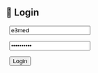 
<html lang="en">

<head>

  <meta charset="UTF-8">

  <title>Business Tracker (Firebase)</title>

  <style>

    body { font-family: Arial, sans-serif; margin: 20px; }

    input { margin: 5px; padding: 8px; width: 250px; }

    button { padding: 8px 14px; margin: 5px; cursor: pointer; }

    table { border-collapse: collapse; margin-top: 20px; width: 100%; }

    th, td { border: 1px solid #ddd; padding: 8px; text-align: center; }

    #loadingStatus { color: #666; font-style: italic; }

  </style>

</head>

<body>



<!-- Login Section -->

<div id="loginSection">

  <h2>🔐 Login</h2>

  <input type="text" id="username" placeholder="Username" value="e3med"><br>

  <input type="password" id="password" placeholder="Password" value="e3med2025+"><br>

  <button onclick="checkLogin()">Login</button>

  <p id="loginMessage" style="color:red;"></p>

</div>



<!-- Main App -->

<div id="appSection" style="display:none;">

  <h2>📊 Business Tracker</h2>

  <form id="entryForm">

    <input placeholder="Amount Transferred" id="transfer"><br>

    <input placeholder="Paid by (Transfer)" id="transferBy"><br>

    <input placeholder="Shipping Fees" id="shipping"><br>

    <input placeholder="Paid by (Shipping)" id="shippingBy"><br>

    <input placeholder="Clearance Fees" id="clearance"><br>

    <input placeholder="Paid by (Clearance)" id="clearanceBy"><br>

    <input placeholder="Receivable" id="receivable"><br>

    <input placeholder="Stock" id="stock"><br>

    <input placeholder="To be Collected" id="collected"><br>

    <button type="button" onclick="saveEntry()">Save Entry</button>

    <button type="button" onclick="downloadCSV()">Download Excel</button>

  </form>



  <h3>📂 Entries <span id="loadingStatus"></span></h3>

  <table id="entryTable">

    <thead>

      <tr>

        <th>Date</th><th>Transfer</th><th>Paid By</th>

        <th>Shipping</th><th>Paid By</th>

        <th>Clearance</th><th>Paid By</th>

        <th>Receivable</th><th>Stock</th><th>To Collect</th>

        <th>Delete</th>

      </tr>

    </thead>

    <tbody></tbody>

  </table>

</div>



<!-- Firebase SDK -->

<script src="https://www.gstatic.com/firebasejs/9.6.0/firebase-app-compat.js"></script>

<script src="https://www.gstatic.com/firebasejs/9.6.0/firebase-database-compat.js"></script>



<script>

 // Import the functions you need from the SDKs you need
import { initializeApp } from "firebase/app";
import { getAnalytics } from "firebase/analytics";
// TODO: Add SDKs for Firebase products that you want to use
// https://firebase.google.com/docs/web/setup#available-libraries

// Your web app's Firebase configuration
// For Firebase JS SDK v7.20.0 and later, measurementId is optional
const firebaseConfig = {
  apiKey: "AIzaSyBjZjNOWQwREWbNiPK5PTUHqDkiWuEim_g",
  authDomain: "e3med-finance.firebaseapp.com",
  databaseURL: "https://e3med-finance-default-rtdb.europe-west1.firebasedatabase.app",
  projectId: "e3med-finance",
  storageBucket: "e3med-finance.firebasestorage.app",
  messagingSenderId: "386561578213",
  appId: "1:386561578213:web:2dffa095390d44c2ef700c",
  measurementId: "G-QFHGC17P36"
};

// Initialize Firebase
const app = initializeApp(firebaseConfig);
const analytics = getAnalytics(app);

  };



  // Initialize Firebase

  const app = firebase.initializeApp(firebaseConfig);

  const db = firebase.database();



  let entries = [];



  // 🔄 Load entries from Firebase

  function loadEntries() {

    document.getElementById('loadingStatus').textContent = "Loading...";

    db.ref('businessEntries').on('value', (snapshot) => {

      entries = snapshot.val() || [];

      renderTable();

      document.getElementById('loadingStatus').textContent = "";

    }, (error) => {

      console.error("Firebase error:", error);

      document.getElementById('loadingStatus').textContent = "Error loading data!";

    });

  }



function checkLogin() {
    const username = document.getElementById('username').value;
    const password = document.getElementById('password').value;

    // --- ADD THESE LINES FOR DEBUGGING ---
    console.log("Entered Username:", username);
    console.log("Entered Password:", password);
    console.log("Expected Username:", "e3med");
    console.log("Expected Password:", "e3med2025+");
    // ------------------------------------

    if (username === "e3med" && password === "e3med2025+") {
        document.getElementById('loginSection').style.display = 'none';
        document.getElementById('appSection').style.display = 'block';
        loadEntries();
    } else {
        document.getElementById('loginMessage').textContent = "Invalid credentials!";
        // --- ADD THIS LINE FOR DEBUGGING ---
        console.log("Login failed.");
        // ------------------------------------
    }
}



  function saveEntry() {

    const newEntry = {

      date: new Date().toLocaleDateString(),

      transfer: parseFloat(document.getElementById('transfer').value) || 0,

      transferBy: document.getElementById('transferBy').value,

      shipping: parseFloat(document.getElementById('shipping').value) || 0,

      shippingBy: document.getElementById('shippingBy').value,

      clearance: parseFloat(document.getElementById('clearance').value) || 0,

      clearanceBy: document.getElementById('clearanceBy').value,

      receivable: parseFloat(document.getElementById('receivable').value) || 0,

      stock: parseFloat(document.getElementById('stock').value) || 0,

      collected: parseFloat(document.getElementById('collected').value) || 0

    };



    entries.push(newEntry);

    db.ref('businessEntries').set(entries)

      .then(() => {

        alert('Entry saved successfully!');

        document.getElementById('entryForm').reset();

      })

      .catch(error => {

        alert('Error saving: ' + error.message);

      });

  }



  function deleteEntry(index) {

    if (confirm('Delete this entry?')) {

      entries.splice(index, 1);

      db.ref('businessEntries').set(entries)

        .catch(error => alert('Delete failed: ' + error.message));

    }

  }



  function renderTable() {

    const tbody = document.querySelector('#entryTable tbody');

    tbody.innerHTML = '';

    

    entries.forEach((entry, index) => {

      const row = document.createElement('tr');

      row.innerHTML = `

        <td>${entry.date}</td>

        <td>${entry.transfer}</td><td>${entry.transferBy}</td>

        <td>${entry.shipping}</td><td>${entry.shippingBy}</td>

        <td>${entry.clearance}</td><td>${entry.clearanceBy}</td>

        <td>${entry.receivable}</td><td>${entry.stock}</td>

        <td>${entry.collected}</td>

        <td><button onclick="deleteEntry(${index})">🗑️</button></td>

      `;

      tbody.appendChild(row);

    });

  }



  function downloadCSV() {

    let csv = "Date,Transfer,Paid By,Shipping,Paid By,Clearance,Paid By,Receivable,Stock,To Collect\n";

    

    entries.forEach(entry => {

      csv += `${entry.date},${entry.transfer},"${entry.transferBy}",${entry.shipping},"${entry.shippingBy}",${entry.clearance},"${entry.clearanceBy}",${entry.receivable},${entry.stock},${entry.collected}\n`;

    });



    const blob = new Blob([csv], { type: 'text/csv' });

    const url = URL.createObjectURL(blob);

    const a = document.createElement('a');

    a.href = url;

    a.download = 'business_data.csv';

    a.click();

  }

</script>

</body>

</html>

